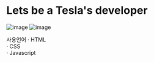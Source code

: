 # Lets be a Tesla's developer
![image](https://user-images.githubusercontent.com/103891387/171329291-cc5a2eb0-fe26-4b44-9c33-25288bfc2b9a.png)
![image](https://user-images.githubusercontent.com/103891387/171329344-fd938b4d-3fe5-4c21-b238-ede3189b16e5.png)

사용언어
· HTML <br>
· CSS <br>
· Javascript
